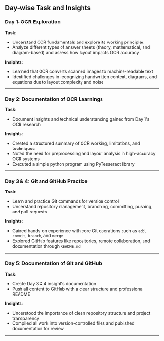 ## Day-wise Task and Insights

### Day 1: OCR Exploration  
**Task**:  
- Understand OCR fundamentals and explore its working principles  
- Analyze different types of answer sheets (theory, mathematical, and diagram-based) and assess how layout impacts OCR accuracy

**Insights**:  
- Learned that OCR converts scanned images to machine-readable text
- Identified challenges in recognizing handwritten content, diagrams, and equations due to layout complexity and noise

---

### Day 2: Documentation of OCR Learnings  
**Task**:  
- Document insights and technical understanding gained from Day 1's OCR research

**Insights**:  
- Created a structured summary of OCR working, limitations, and techniques  
- Noted the need for preprocessing and layout analysis in high-accuracy OCR systems
- Executed a simple python program using PyTesseract library

---

### Day 3 & 4: Git and GitHub Practice  
**Task**:  
- Learn and practice Git commands for version control  
- Understand repository management, branching, committing, pushing, and pull requests

**Insights**:  
- Gained hands-on experience with core Git operations such as `add`, `commit`, `branch`, and `merge`  
- Explored GitHub features like repositories, remote collaboration, and documentation through `README.md`

---

### Day 5: Documentation of Git and GitHub  
**Task**:  
- Create  Day 3 & 4 insight's documentation
- Push all content to GitHub with a clear structure and professional README

**Insights**:  
- Understood the importance of clean repository structure and project transparency  
- Compiled all work into version-controlled files and published documentation for review

---



